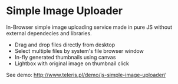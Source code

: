Simple Image Uploader
========================

In-Browser simple image uploading service made in pure JS without external dependecies and libraries. 
* Drag and drop files directly from desktop
* Select multiple files by system's file browser window
* In-fly generated thumbnails using canvas
* Lightbox with original image on thumbnail click


See demo: http://www.teleris.pl/demo/js-simple-image-uploader/

